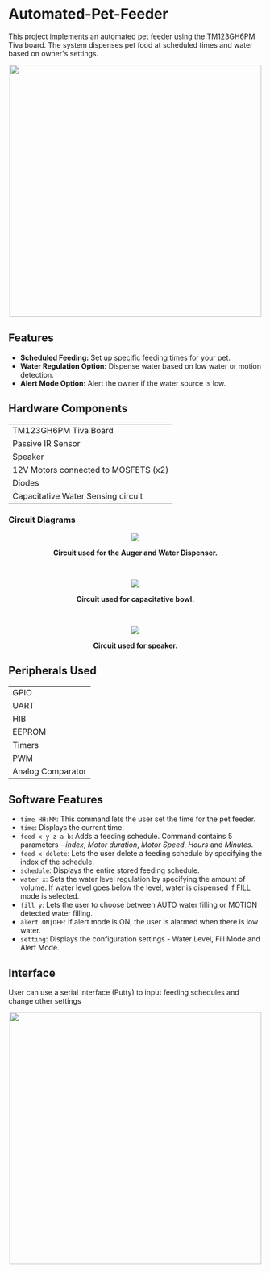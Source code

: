 # Automated-Pet-Feeder

This project implements an automated pet feeder using the TM123GH6PM Tiva board. The system dispenses pet food at scheduled times and water based on owner's settings.

<p align="center">
<img src="Documentation/Pet Feeder Product.jpg" width="500">
</p>

## Features

- **Scheduled Feeding:** Set up specific feeding times for your pet.
- **Water Regulation Option:** Dispense water based on low water or motion detection.
- **Alert Mode Option:** Alert the owner if the water source is low. 

## Hardware Components
  |                         |
  | ------------------------|
  | TM123GH6PM Tiva Board   |
  |  Passive IR Sensor      |
  | Speaker                 |
  | 12V Motors connected to MOSFETS (x2)|
  | Diodes                       |
  | Capacitative Water Sensing circuit   |

### Circuit Diagrams

<p align="center">
<img src="Documentation/Auger and Motor Circuit.png">
<p align="center"> <b> Circuit used for the Auger and Water Dispenser. </b> </p>
</p>

<br>

<p align="center">
<img src="Documentation/Capacitative Water Sensing Circuit.png">
<p align="center"> <b> Circuit used for capacitative bowl. </b> </p>
</p>

<br>

<p align="center">
<img src="Documentation/Speaker Circuit.png">
<p align="center"> <b> Circuit used for speaker. </b> </p>
</p>
 
## Peripherals Used
  |                         |
  | ------------------------|
  | GPIO   |
  |  UART  |
  | HIB    |
  | EEPROM |
  |  Timers |
  |   PWM  |
  | Analog Comparator |

## Software Features
- `time HH:MM`: This command lets the user set the time for the pet feeder.
- `time`: Displays the current time.
- `feed x y z a b`: Adds a feeding schedule. Command contains 5 parameters - *index*, *Motor duration*, *Motor Speed*, *Hours* and *Minutes*.
- `feed x delete`: Lets the user delete a feeding schedule by specifying the index of the schedule.
- `schedule`: Displays the entire stored feeding schedule.
- `water x`: Sets the water level regulation by specifying the amount of volume. If water level goes below the level, water is dispensed if FILL mode is selected.
- `fill y`: Lets the user to choose between AUTO water filling or MOTION detected water filling.
- `alert ON|OFF`: If alert mode is ON, the user is alarmed when there is low water.
- `setting`: Displays the configuration settings - Water Level, Fill Mode and Alert Mode.

## Interface

User can use a serial interface (Putty) to input feeding schedules and change other settings
<p align = center>
<img src = "Documentation/Interface.png" width="500" >
</p>
